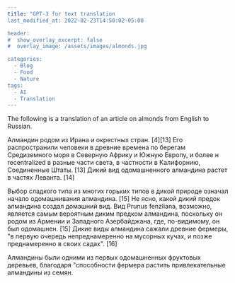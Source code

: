 ```yaml
---
title: "GPT-3 for text translation
last_modified_at: 2022-02-23T14:50:02-05:00

header:
#  show_overlay_excerpt: false
#  overlay_image: /assets/images/almonds.jpg

categories:
  - Blog
  - Food
  - Nature
tags:
  - AI
  - Translation
---
```


The following is a translation of an article on almonds from English to Russian.

Алмандин родом из Ирана и окрестных стран. [4][13] Его распространили человеки в древние времена по берегам Средиземного моря в Северную Африку и Южную Европу, и более н recentralized в разные части света, в частности в Калифорнию, Соединенные Штаты. [13] Дикий вид одомашненного алмандина растет в частях Леванта. [14]

Выбор сладкого типа из многих горьких типов в дикой природе означал начало одомашнивания алмандина. [15] Не ясно, какой дикий предок алмандина создал домашний вид. Вид Prunus fenzliana, возможно, является самым вероятным диким предком алмандина, поскольку он родом из Армении и Западного Азербайджана, где, по-видимому, он был одомашнен. [15] Дикие виды алмандина сажали древние фермеры, "в первую очередь непреднамеренно на мусорных кучах, и позже преднамеренно в своих садах". [16]

Алмандины были одними из первых одомашненных фруктовых деревьев, благодаря "способности фермера растить привлекательные алмандины из семян.